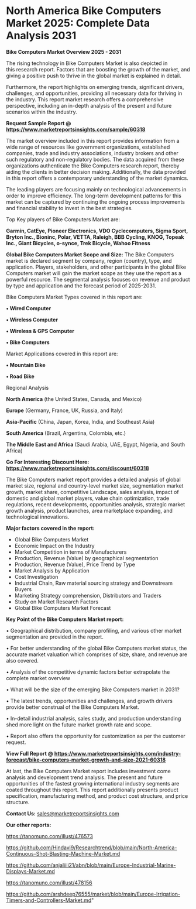 # North America Bike Computers Market 2025: Complete Data Analysis 2031

<Strong> Bike Computers Market Overview 2025 - 2031</strong>

The rising technology in Bike Computers Market is also depicted in this research report. Factors that are boosting the growth of the market, and giving a positive push to thrive in the global market is explained in detail.

Furthermore, the report highlights on emerging trends, significant drivers, challenges, and opportunities, providing all necessary data for thriving in the industry. This report market research offers a comprehensive perspective, including an in-depth analysis of the present and future scenarios within the industry.

<strong>Request Sample Report @ <a href=https://www.marketreportsinsights.com/sample/60318>https://www.marketreportsinsights.com/sample/60318</a></strong>

The market overview included in this report provides information from a wide range of resources like government organizations, established companies, trade and industry associations, industry brokers and other such regulatory and non-regulatory bodies. The data acquired from these organizations authenticate the Bike Computers research report, thereby aiding the clients in better decision making. Additionally, the data provided in this report offers a contemporary understanding of the market dynamics.

The leading players are focusing mainly on technological advancements in order to improve efficiency. The long-term development patterns for this market can be captured by continuing the ongoing process improvements and financial stability to invest in the best strategies.

Top Key players of Bike Computers Market are:

<strong>Garmin, CatEye, Pioneer Electronics, VDO Cyclecomputers, Sigma Sport, Bryton Inc., Bioninc, Polar, VETTA, Raleigh, BBB Cycling, KNOG, Topeak Inc., Giant Bicycles, o-synce, Trek Bicycle, Wahoo Fitness</strong>

<strong><b>Global Bike Computers Market Scope and Size:</b></strong>
The Bike Computers market is declared segment by company, region (country), type, and application. Players, stakeholders, and other participants in the global Bike Computers market will gain the market scope as they use the report as a powerful resource. The segmental analysis focuses on revenue and product by type and application and the forecast period of 2025-2031.

Bike Computers Market Types covered in this report are:

<strong>• Wired Computer

• Wireless Computer

• Wireless & GPS Computer

• Bike Computers</strong>

Market Applications covered in this report are:

<strong>• Mountain Bike

• Road Bike</strong> 

Regional Analysis

<strong>North America</strong> (the United States, Canada, and Mexico)

<strong>Europe</strong> (Germany, France, UK, Russia, and Italy)

<strong>Asia-Pacific</strong> (China, Japan, Korea, India, and Southeast Asia)

<strong>South America</strong> (Brazil, Argentina, Colombia, etc.)

<strong>The Middle East and Africa</strong> (Saudi Arabia, UAE, Egypt, Nigeria, and South Africa)

<strong>Go For Interesting Discount Here: <a href=https://www.marketreportsinsights.com/discount/60318>https://www.marketreportsinsights.com/discount/60318</a></strong>

The Bike Computers market report provides a detailed analysis of global market size, regional and country-level market size, segmentation market growth, market share, competitive Landscape, sales analysis, impact of domestic and global market players, value chain optimization, trade regulations, recent developments, opportunities analysis, strategic market growth analysis, product launches, area marketplace expanding, and technological innovations.

<strong><b>Major factors covered in the report:</b></strong>
<ul>
  <li>Global Bike Computers Market </li>
  <li>Economic Impact on the Industry</li>
  <li>Market Competition in terms of Manufacturers</li>
  <li>Production, Revenue (Value) by geographical segmentation</li>
  <li>Production, Revenue (Value), Price Trend by Type</li>
  <li>Market Analysis by Application</li>
  <li>Cost Investigation</li>
  <li>Industrial Chain, Raw material sourcing strategy and Downstream Buyers</li>
  <li>Marketing Strategy comprehension, Distributors and Traders</li>
  <li>Study on Market Research Factors</li>
  <li>Global Bike Computers Market Forecast</li>
</ul>

<strong><b>Key Point of the Bike Computers Market report:</b></strong>

• Geographical distribution, company profiling, and various other market segmentation are provided in the report.

• For better understanding of the global Bike Computers market status, the accurate market valuation which comprises of size, share, and revenue are also covered.

• Analysis of the competitive dynamic factors better extrapolate the complete market overview

• What will be the size of the emerging Bike Computers market in 2031?

• The latest trends, opportunities and challenges, and growth drivers provide better construal of the Bike Computers Market.

• In-detail industrial analysis, sales study, and production understanding shed more light on the future market growth rate and scope.

• Report also offers the opportunity for customization as per the customer request.

<strong><b>View Full Report @ <a href=https://www.marketreportsinsights.com/industry-forecast/bike-computers-market-growth-and-size-2021-60318>https://www.marketreportsinsights.com/industry-forecast/bike-computers-market-growth-and-size-2021-60318</a></b></strong>


At last, the Bike Computers Market report includes investment come analysis and development trend analysis. The present and future opportunities of the fastest growing international industry segments are coated throughout this report. This report additionally presents product specification, manufacturing method, and product cost structure, and price structure.

<strong>Contact Us:</strong>
sales@marketreportsinsights.com

<strong>Our other reports:</strong>

<a href=https://tanomuno.com/illust/476573>https://tanomuno.com/illust/476573</a>

<a href=https://github.com/Hindavi9/Researchtrend/blob/main/North-America-Continuous-Shot-Blasting-Machine-Market.md>https://github.com/Hindavi9/Researchtrend/blob/main/North-America-Continuous-Shot-Blasting-Machine-Market.md</a>

<a href=https://github.com/anjaliiii21/abn/blob/main/Europe-Industrial-Marine-Displays-Market.md>https://github.com/anjaliiii21/abn/blob/main/Europe-Industrial-Marine-Displays-Market.md</a>

<a href=https://tanomuno.com/illust/478156>https://tanomuno.com/illust/478156</a>

<a href=https://github.com/arshdeep76555/market/blob/main/Europe-Irrigation-Timers-and-Controllers-Market.md>https://github.com/arshdeep76555/market/blob/main/Europe-Irrigation-Timers-and-Controllers-Market.md</a>"
